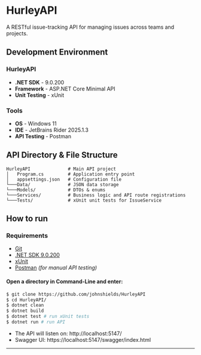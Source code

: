 # HurleyAPI

A RESTful issue-tracking API for managing issues across teams and projects.

## Development Environment

### HurleyAPI
- **.NET SDK** - 9.0.200
- **Framework** - ASP.NET Core Minimal API
- **Unit Testing** - xUnit

### Tools
- **OS** - Windows 11
- **IDE** - JetBrains Rider 2025.1.3
- **API Testing** - Postman

## API Directory & File Structure

```
HurleyAPI              # Main API project
│   Program.cs         # Application entry point
│   appsettings.json   # Configuration file
└───Data/              # JSON data storage
└───Models/            # DTOs & enums
└───Services/          # Business logic and API route registrations
└───Tests/             # xUnit unit tests for IssueService
```

## How to run

### Requirements

* [Git](https://git-scm.com/downloads)
* [.NET SDK 9.0.200](https://dotnet.microsoft.com/en-us/download/dotnet/9.0)
* [xUnit](https://xunit.net/)
* [Postman](https://www.postman.com/downloads/) _(for manual API testing)_

#### Open a directory in Command-Line and enter:
```bash
$ git clone https://github.com/johnshields/HurleyAPI
$ cd HurleyAPI/
$ dotnet clean
$ dotnet build
$ dotnet test # run xUnit tests
$ dotnet run # run API
```
* The API will listen on: http://localhost:5147/
* Swagger UI: https://localhost:5147/swagger/index.html
***
